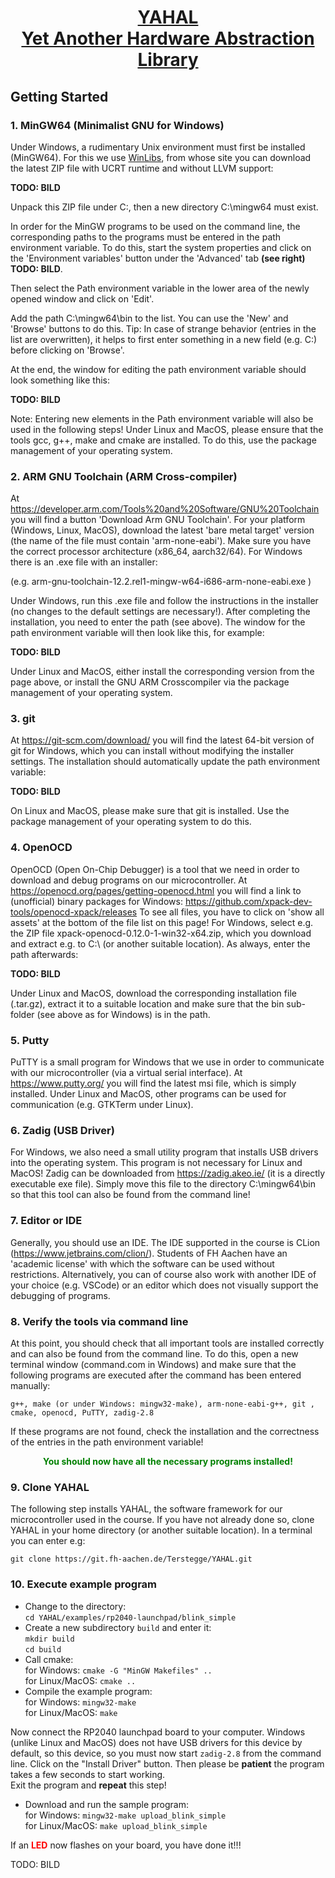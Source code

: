 <div align="center">
  <a href="https://git.fh-aachen.de/Terstegge/YAHAL">
  <h1>YAHAL <br> Yet Another Hardware Abstraction Library</h1>
  </a>
</div>

## Getting Started

### 1. MinGW64 (Minimalist GNU for Windows)
Under Windows, a rudimentary Unix environment must first be installed (MinGW64).
For this we use [WinLibs](https://winlibs.com/), from whose site you can download the latest ZIP file with UCRT runtime 
and without LLVM support:

**TODO: BILD**

Unpack this ZIP file under C:\, then a new directory C:\mingw64 must exist.

In order for the MinGW programs to be used on the command line, the corresponding paths to the programs must be entered
in the path environment variable.
To do this, start the system properties and click on the 'Environment variables' button under the 'Advanced' tab
**(see right) TODO: BILD**.

Then select the Path environment variable in the lower area of the newly opened window and click on
'Edit'.

Add the path C:\mingw64\bin to the list.
You can use the 'New' and 'Browse' buttons to do this.
Tip: In case of strange behavior (entries in the list are overwritten), it helps to first enter something in a new field
(e.g. C:) before clicking on 'Browse'.

At the end, the window for editing the path environment variable should look something like this:

**TODO: BILD**

Note: Entering new elements in the Path environment variable will also be used in the following steps!
Under Linux and MacOS, please ensure that the tools gcc, g++, make and cmake are installed.
To do this, use the package management of your operating system.

### 2. ARM GNU Toolchain (ARM Cross-compiler)
At https://developer.arm.com/Tools%20and%20Software/GNU%20Toolchain you will find a button 'Download Arm GNU Toolchain'.
For your platform (Windows, Linux, MacOS), download the latest 'bare metal target' version (the name of the file must 
contain 'arm-none-eabi').
Make sure you have the correct processor architecture (x86_64, aarch32/64).
For Windows there is an .exe file with an installer:

(e.g. arm-gnu-toolchain-12.2.rel1-mingw-w64-i686-arm-none-eabi.exe )

Under Windows, run this .exe file and follow the instructions in the installer (no changes to the default settings
are necessary!).
After completing the installation, you need to enter the path (see above).
The window for the path environment variable will then look like this, for example:

**TODO: BILD**

Under Linux and MacOS, either install the corresponding version from the page above, or install the GNU ARM 
Crosscompiler via the package management of your operating system.

### 3. git
At https://git-scm.com/download/ you will find the latest 64-bit version of git for Windows, which you can install
without modifying the installer settings. 
The installation should automatically update the path environment variable:

**TODO: BILD**

On Linux and MacOS, please make sure that git is installed.
Use the package management of your operating system to do this.

### 4. OpenOCD
OpenOCD (Open On-Chip Debugger) is a tool that we need in order to download and debug programs on our microcontroller.
At https://openocd.org/pages/getting-openocd.html you will find a link to (unofficial) binary packages for Windows:
https://github.com/xpack-dev-tools/openocd-xpack/releases
To see all files, you have to click on 'show all assets' at the bottom of the file list on this page!
For Windows, select e.g. the ZIP file xpack-openocd-0.12.0-1-win32-x64.zip, which you download and extract e.g. 
to C:\ (or another suitable location). 
As always, enter the path afterwards:

**TODO: BILD**

Under Linux and MacOS, download the corresponding installation file (.tar.gz), extract it to a suitable location and 
make sure that the bin sub-folder (see above as for Windows) is in the path.

### 5. Putty
PuTTY is a small program for Windows that we use in order to communicate with our microcontroller
(via a virtual serial interface).
At https://www.putty.org/ you will find the latest msi file, which is simply installed.
Under Linux and MacOS, other programs can be used for communication (e.g. GTKTerm under Linux).

### 6. Zadig (USB Driver)
For Windows, we also need a small utility program that installs USB drivers into the operating system.
This program is not necessary for Linux and MacOS!
Zadig can be downloaded from https://zadig.akeo.ie/ (it is a directly executable exe file).
Simply move this file to the directory C:\mingw64\bin so that this tool can also be found from the command line!

### 7. Editor or IDE
Generally, you should use an IDE. The IDE supported in the course is CLion (https://www.jetbrains.com/clion/).
Students of FH Aachen have an 'academic license' with which the software can be used without restrictions.
Alternatively, you can of course also work with another IDE of your choice (e.g. VSCode) or an editor which does not
visually support the debugging of programs.

### 8. Verify the tools via command line
At this point, you should check that all important tools are installed correctly and can also be found from the 
command line.
To do this, open a new terminal window (command.com in Windows) and make sure that the following programs are executed
after the command has been entered manually:

`g++, make (or under Windows: mingw32-make), arm-none-eabi-g++, git , cmake, openocd, PuTTY, zadig-2.8`

If these programs are not found, check the installation and the correctness of the entries in the path environment
variable!

<p style="color:green;text-align:center;font-weight:bold">You should now have all the necessary programs installed!</p>

### 9. Clone YAHAL
The following step installs YAHAL, the software framework for our microcontroller used in the course.
If you have not already done so, clone YAHAL in your home directory (or another suitable location).
In a terminal you can enter e.g:

`git clone https://git.fh-aachen.de/Terstegge/YAHAL.git`

### 10. Execute example program
- Change to the directory:<br>
  `cd YAHAL/examples/rp2040-launchpad/blink_simple`
- Create a new subdirectory `build` and enter it:<br>
  `mkdir build`<br>
  `cd build`
- Call cmake:<br>
  for Windows: `cmake -G "MinGW Makefiles" ..`<br>
  for Linux/MacOS: `cmake ..`
- Compile the example program:<br>
  for Windows: `mingw32-make`<br>
  for Linux/MacOS: `make`

Now connect the RP2040 launchpad board to your computer.
Windows (unlike Linux and MacOS) does not have USB drivers for this device by default, so this device, so you must now
start `zadig-2.8` from the command line. 
Click on the "Install Driver" button.
Then please be **patient** the program takes a few seconds to start working.<br>
Exit the program and **repeat** this step!

- Download and run the sample program:<br>
  for Windows: `mingw32-make upload_blink_simple`<br>
  for Linux/MacOS: `make upload_blink_simple`

If an <span style="color:red">**LED**</span> now flashes on your board, you have done it!!!

TODO: BILD
